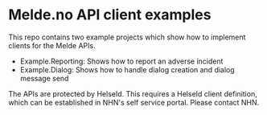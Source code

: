 # Melde.no API client examples

This repo contains two example projects which show how to implement clients for the Melde APIs.

- Example.Reporting: Shows how to report an adverse incident
- Example.Dialog: Shows how to handle dialog creation and dialog message send

The APIs are protected by HelseId. This requires a HelseId client definition, which can be established in NHN's self service portal.
Please contact NHN.
